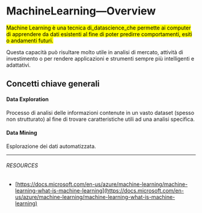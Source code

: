 # MachineLearning—Overview



<mark>Machine Learning è una tecnica di_datascience_che permette ai computer di apprendere da dati esistenti al fine di poter predirre comportamenti, esiti o andamenti futuri.</mark>

Questa capacità può risultare molto utile in analisi di mercato, attività di investimento o per rendere applicazioni e strumenti sempre più intelligenti e adattativi.

## Concetti chiave generali

#### Data Exploration

Processo di analisi delle informazioni contenute in un vasto dataset \(spesso non strutturato\) al fine di trovare caratteristiche utili ad una analisi specifica.

#### Data Mining

Esplorazione dei dati automatizzata.

---

###### RESOURCES

* [https://docs.microsoft.com/en-us/azure/machine-learning/machine-learning-what-is-machine-learning](https://docs.microsoft.com/en-us/azure/machine-learning/machine-learning-what-is-machine-learning)





